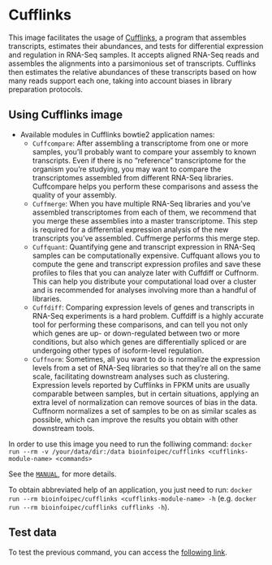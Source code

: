 # Cufflinks

This image facilitates the usage of [Cufflinks](http://cole-trapnell-lab.github.io/cufflinks/), a program that assembles transcripts, estimates their abundances, and tests for differential expression and regulation in RNA-Seq samples. It accepts aligned RNA-Seq reads and assembles the alignments into a parsimonious set of transcripts. Cufflinks then estimates the relative abundances of these transcripts based on how many reads support each one, taking into account biases in library preparation protocols.

## Using Cufflinks image

- Available modules in Cufflinks bowtie2 application names:
  - `Cuffcompare`: After assembling a transcriptome from one or more samples, you’ll probably want to compare your assembly to known transcripts. Even if there is no “reference” transcriptome for the organism you’re studying, you may want to compare the transcriptomes assembled from different RNA-Seq libraries. Cuffcompare helps you perform these comparisons and assess the quality of your assembly.
  - `Cuffmerge`: When you have multiple RNA-Seq libraries and you’ve assembled transcriptomes from each of them, we recommend that you merge these assemblies into a master transcriptome. This step is required for a differential expression analysis of the new transcripts you’ve assembled. Cuffmerge performs this merge step.
  - `Cuffquant`: Quantifying gene and transcript expression in RNA-Seq samples can be computationally expensive. Cuffquant allows you to compute the gene and transcript expression profiles and save these profiles to files that you can analyze later with Cuffdiff or Cuffnorm. This can help you distribute your computational load over a cluster and is recommended for analyses involving more than a handful of libraries.
  - `Cuffdiff`: Comparing expression levels of genes and transcripts in RNA-Seq experiments is a hard problem. Cuffdiff is a highly accurate tool for performing these comparisons, and can tell you not only which genes are up- or down-regulated between two or more conditions, but also which genes are differentially spliced or are undergoing other types of isoform-level regulation.
  - `Cuffnorm`: Sometimes, all you want to do is normalize the expression levels from a set of RNA-Seq libraries so that they’re all on the same scale, facilitating downstream analyses such as clustering. Expression levels reported by Cufflinks in FPKM units are usually comparable between samples, but in certain situations, applying an extra level of normalization can remove sources of bias in the data. Cuffnorm normalizes a set of samples to be on as similar scales as possible, which can improve the results you obtain with other downstream tools.

In order to use this image you need to run the folliwing command: `docker run --rm -v /your/data/dir:/data bioinfoipec/cufflinks <cufflinks-module-name> <commands>`

See the [`MANUAL`](http://cole-trapnell-lab.github.io/cufflinks/manual/), for more details.

To obtain abbreviated help of an application, you just need to run: `docker run --rm bioinfoipec/cufflinks <cufflinks-module-name> -h` (e.g. `docker run --rm bioinfoipec/cufflinks cufflinks -h`).

## Test data
To test the previous command, you can access the [following link](http://cole-trapnell-lab.github.io/cufflinks/getting_started/).



